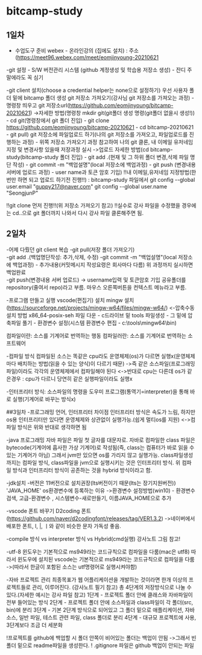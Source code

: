 ﻿# bitcamp-study

## 1일차
- 수업도구 준비
webex - 온라인강의 (집에도 설치) : 주소(https://meet96.webex.com/meet/eomjinyoung-20210621

-git 설정 - S/W 버전관리 시스템 (github 계정생성 및 학습용 저장소 생성) - 잔디 주말에라도 꼭 심기

-git client 설치(choose a credential helper는 none으로 설정하기)
우선 사용자 폴더 밑에 bitcamp 폴더 생성
git 저장소 가져오기(강사님 git 저장소를 가져오는 과정) - 명령창 띄우고 git 저장소url(https://github.com/eomjinyoung/bitcamp-20210621)
    ->자세한 방법(명령창 mkdir git(git폴더 생성 명령(git폴더 없을시 생성!)) - cd git(명령창에서 git 폴더 진입) - git clone https://github.com/eomjinyoung/bitcamp-20210621 - cd bitcamp-20210621 - git pull)
git 저장소에 파일업로드 하기(나의 git 저장소를 가져오고, 파일업로드를 진행하는 과정) - 위쪽 저장소 가져오기 과정 참고하여 나의 git 클론, 내 이메일 유저네임 지정 및 변경사항 있을때 저장과정 실시
    ->업로드 자세한 방법(cd bitcamp-study(bitcamp-study 폴더 진입) - git add .(현재 및 그 하위 폴더 변경,삭제 파일 명단 작성) - git commit -m "백업설명"(local 저장소에 백업과정) - git push (변경내용 서버에 업로드 과정) - user name과 토큰 암호 기입)
!!내 이메일,유저네임 지정방법(한번만 하면 되고 업로드 하기전 진행!!) : bitcamp-study 파일에서 git config --global user.email "guppy217@naver.com"
                                                                      git config --global user.name "SeongjunP"

!!git clone 먼저 진행!!(위 저장소 가져오기 참고)
!!실수로 강사 파일을 수정했을 경우에는 cd..으로 git 폴더까지 나와서 다시 강사 파일 클론해주면 됨.

## 2일차
-어제 다뤘던 git client 복습
	-git pull(저장 폴더 가져오기)	
	-git add .(백업명단작성: 추가,삭제, 수정)
	-git commit -m "백업설명"(local 저장소에 백업과정) - 추가내용(커밋메시지 작성요령은 회사마다 다름)
	위 과정까지 실시하면 백업완료	
	-git push(변경내용 서버 업로드) -> username입력 및 토큰암호 기입
공유폴더를 repository(줄여서 repo)라고 부름.
마우스 오른쪽버튼을 컨텍스트 메뉴라고 부름.

-프로그램 만들고 실행
vscode(편집기) 설치
mingw 설치(https://sourceforge.net/projects/mingw-w64/files/mingw-w64/) <-압축수동설치 방법
x86_64-posix-seh 파일 다운 - c드라이브 밑 tools 파일생성 - 그 밑에 압축파일 풀기 - 환경변수 설정(시스템 환경변수 편집 - c:\tools\mingw64\bin) 

컴파일이란: 소스를 기계어로 번역하는 행동	컴파일러란: 소스를 기계어로 번역하는 소프트웨어

-컴파일 방식
컴파일된 소스는 똑같은 cpu라도 운영체제(os)가 다르면 실행x(운영체제마다 배치하는 방법(읽을 수 있는 양식)이 다르기 때문)
	->즉 같은 소스파일(프로그래밍 파일)이라도 각각의 운영체제에서 컴파일해야 된다
<->반대로 cpu는 다른데 os가 같은경우 : cpu가 다르니 당연히 같은 실행파일이라도 실행x

-인터프리터 방식: 소스파일의 명령을 도우미 프로그램(통역기=interpreter)을 통해 바로 실행(기계어로 바꾸는 방식x)

##3일차
-프로그래밍 언어, 인터프리터 차이점
인터프리터 방식은 속도가 느림, 하지만 os용 인터프리터만 있다면 운영체제와 상관없이 실행가능.(쉽게 멀티os를 지원)
<->컴파일 방식은 위와 반대로 생각하면 됨

-java 프로그래밍
자바 파일은 파일 첫 글자를 대문자로.
자바로 컴파일한 class 파일은 bytecode(기계어에 흡사한 가상 기계어)로 작성됨(즉, class는 컴퓨터가 바로 읽을 수 있는 기계어가 아님)
그래서 jvm만 있으면 os를 가리지 않고 실행가능.
class파일생성까지는 컴파일 방식, class파일을 jvm으로 실행시키는 것은 인터프리터 방식.
위 컴파일 방식과 인터프리터 방식이 공존하는 것을 hybrid 방식이라고 함.

-jdk설치
-버전은 11버전으로 설치권장(lts버전이기 때문(lts는 장기지원버전))
'JAVA_HOME' os환경변수에 등록하는 이유 
->환경변수 설정방법(win10) - 환경변수 검색, 고급-환경변수 , 시스템변수-새로만들기, 이름JAVA_HOME으로 추가

-vscode 폰트 바꾸기 
D2coding 폰트(https://github.com/naver/d2codingfont/releases/tag/VER1.3.2)
->네이버에서 배포한 폰트, l, |, ㅣ와 같이 비슷한 문자 가독성 좋음.

-compile 방식 vs interpreter 방식 vs Hybrid(cmd실행)
강사노트 그림 참고!

-utf-8
윈도우는 기본적으로 ms949라는 코드규칙으로 컴파일을 다룸(mac은 utf8)
따라서 윈도우에 설치된 vscode는 기본적으로 ms949라는 코드규칙으로 컴파일을 다룸
->(따라서 한글이 포함된 소스는 utf명령어로 실행시켜야함)

-자바 프로젝트 관리
최종목표가 웹 어플리케이션을 개발하는 것이라면 한개 이상의 프로젝트들로 관리, 이루어진다.
(강사노트 필기 참고)
총 4단계의 저장방식으로 나눌 수 있다.(자세한 예시는 강사 파일 참고)
	1단계 - 프로젝트 폴더 안에 클래스와 자바파일이 전부 들어있는 방식
	2단계 - 프로젝트 폴더 안에 소스파일과 class파일이 각 폴더(src, bin)에 분리
	3단계 - 기본 2단계 방식으로 되어있고 그 폴더 밑으로 애플리케이션, 자바소스, 일반 파일, 테스트 관련 파일, class 폴더로 분리
	4단계 - 대규모 프로젝트에 사용, 3단계보다 조금 더 세분화

!프로젝트를 github에 백업할 시 폴더 안쪽이 비어있는 폴더는 백업이 안됨
	->그래서 빈 폴더 밑으로 readme파일을 생성한다.
!  .gitignore 파일은 github 백업이 안되는 파일
